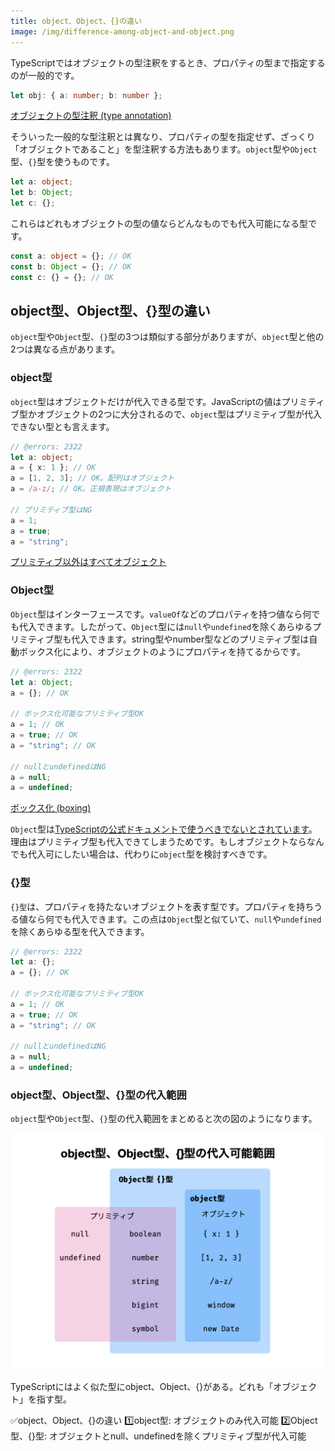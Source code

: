 ```yaml
---
title: object、Object、{}の違い
image: /img/difference-among-object-and-object.png
---
```


TypeScriptではオブジェクトの型注釈をするとき、プロパティの型まで指定するのが一般的です。

```ts twoslash
let obj: { a: number; b: number };
```

[オブジェクトの型注釈 (type annotation)](type-annotation-of-objects.md)

そういった一般的な型注釈とは異なり、プロパティの型を指定せず、ざっくり「オブジェクトであること」を型注釈する方法もあります。`object`型や`Object`型、`{}`型を使うものです。

```ts twoslash
let a: object;
let b: Object;
let c: {};
```

これらはどれもオブジェクトの型の値ならどんなものでも代入可能になる型です。

```ts twoslash
const a: object = {}; // OK
const b: Object = {}; // OK
const c: {} = {}; // OK
```

<!-- textlint-disable prh -->

## object型、Object型、{}型の違い

<!-- textlint-enable prh -->

`object`型や`Object`型、`{}`型の3つは類似する部分がありますが、`object`型と他の2つは異なる点があります。

### object型

`object`型はオブジェクトだけが代入できる型です。JavaScriptの値はプリミティブ型かオブジェクトの2つに大分されるので、`object`型はプリミティブ型が代入できない型とも言えます。

```ts twoslash
// @errors: 2322
let a: object;
a = { x: 1 }; // OK
a = [1, 2, 3]; // OK。配列はオブジェクト
a = /a-z/; // OK。正規表現はオブジェクト

// プリミティブ型はNG
a = 1;
a = true;
a = "string";
```

[プリミティブ以外はすべてオブジェクト](non-primitives-are-objects.md)

<!-- textlint-disable prh -->

### Object型

<!-- textlint-enable prh -->

`Object`型はインターフェースです。`valueOf`などのプロパティを持つ値なら何でも代入できます。したがって、`Object`型には`null`や`undefined`を除くあらゆるプリミティブ型も代入できます。string型やnumber型などのプリミティブ型は自動ボックス化により、オブジェクトのようにプロパティを持てるからです。

```ts twoslash
// @errors: 2322
let a: Object;
a = {}; // OK

// ボックス化可能なプリミティブ型OK
a = 1; // OK
a = true; // OK
a = "string"; // OK

// nullとundefinedはNG
a = null;
a = undefined;
```

[ボックス化 (boxing)](../boxing.md)

`Object`型は[TypeScriptの公式ドキュメントで使うべきでないとされています](https://www.typescriptlang.org/docs/handbook/declaration-files/do-s-and-don-ts.html#number-string-boolean-symbol-and-object)。理由はプリミティブ型も代入できてしまうためです。もしオブジェクトならなんでも代入可にしたい場合は、代わりに`object`型を検討すべきです。

### {}型

`{}型`は、プロパティを持たないオブジェクトを表す型です。プロパティを持ちうる値なら何でも代入できます。この点は`Object`型と似ていて、`null`や`undefined`を除くあらゆる型を代入できます。

```ts twoslash
// @errors: 2322
let a: {};
a = {}; // OK

// ボックス化可能なプリミティブ型OK
a = 1; // OK
a = true; // OK
a = "string"; // OK

// nullとundefinedはNG
a = null;
a = undefined;
```

<!-- textlint-disable prh -->

### object型、Object型、{}型の代入範囲

<!-- textlint-enable prh -->

`object`型や`Object`型、`{}`型の代入範囲をまとめると次の図のようになります。

![](difference-among-object-and-object/image1.png)

<!-- textlint-disable prh -->
<TweetILearned>

TypeScriptにはよく似た型にobject、Object、{}がある。どれも「オブジェクト」を指す型。

✅object、Object、{}の違い
1️⃣object型: オブジェクトのみ代入可能
2️⃣Object型、{}型: オブジェクトとnull、undefinedを除くプリミティブ型が代入可能

</TweetILearned>

<!-- textlint-enable prh -->
